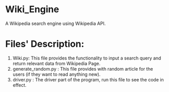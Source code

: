 # Wiki_Engine
A Wikipedia search engine using Wikipedia API.


# Files' Description: 
1. Wiki.py: This file provides the functionality to input a search query and return relevant data from Wikipedia Page.
2. generate_random.py : This file provides with random article for the users (if they want to read anything new).
3. driver.py : The driver part of the program, run this file to see the code in effect.
